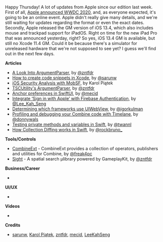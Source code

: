 Happy Thursday! A lot of updates from Apple since our edition last week. First of all, [Apple announced WWDC 2020](https://developer.apple.com/wwdc20/), and, as everyone expected, it's going to be an online event. Apple didn't really give many details, and we're still waiting for updates regarding the format or even the exact dates. Secondly, Apple released the GM version of iOS 13.4, which also includes mouse and trackpad support for iPadOS. Right on time for the new iPad Pro that was announced yesterday, right? So yes, iOS 13.4 GM is available, but still no Xcode 11.4 GM. Could it be because there's a simulator for unreleased hardware that we're not supposed to see yet? I guess we'll find out in the next few days.

**Articles**

* [A Look Into ArgumentParser](https://www.fivestars.blog/code/a-look-into-argument-parser.html), by [@zntfdr](https://twitter.com/zntfdr)
* [How to create code snippets in Xcode](https://sarunw.com/posts/how-to-create-code-snippets-in-xcode/), by [@sarunw](https://twitter.com/sarunw)
* [iOS Security Analysis with MobSF](https://www.netguru.com/codestories/ios-security-analysis-with-mobsf), by Karol Piątek
* [TSCUtility's ArgumentParser](https://www.fivestars.blog/code/executables-argument-kind.html), by [@zntfdr](https://twitter.com/zntfdr)
* [Anchor preferences in SwiftUI](https://swiftwithmajid.com/2020/03/18/anchor-preferences-in-swiftui/), by [@mecid](https://twitter.com/mecid)
* [Integrate ‘Sign in with Apple’ with Firebase Authentication](https://swiftsenpai.com/development/sign-in-with-apple-firebase-auth/), by [@Lee_Kah_Seng](https://twitter.com/Lee_Kah_Seng)
* [Determining which frameworks use UIWebView](https://blog.kulman.sk/determining-which-frameworks-use-uiwebview/), by [@igorkulman](https://twitter.com/igorkulman)
* [Profiling and debugging your Combine code with Timelane](https://www.donnywals.com/profiling-and-debugging-your-combine-code-with-timelane/), by [@donnywals](https://twitter.com/donnywals)
* [Testing private methods and variables in Swift](https://www.avanderlee.com/swift/testing-private-methods-variables/), by [@twannl](https://www.twitter.com/twannl)
* [How Collection Diffing works in Swift](https://swiftrocks.com/how-collection-diffing-works-internally-in-swift.html), by [@rockbruno_](https://twitter.com/rockbruno_)

**Tools/Controls**

* [CombineExt](https://github.com/CombineCommunity/CombineExt) - CombineExt provides a collection of operators, publishers and utilities for Combine, by [@freak4pc](https://twitter.com/freak4pc)
* [Sight](https://github.com/zntfdr/Sight) - A spatial search μlibrary powered by GameplayKit, by [@zntfdr](https://twitter.com/zntfdr)

**Business/Career**

*

**UI/UX**

*

**Videos**

*

**Credits**

* [sarunw](https://github.com/sarunw), [Karol Piątek](https://github.com/karolpiateknet), [zntfdr](https://github.com/zntfdr), [mecid](https://github.com/mecid), [LeeKahSeng](https://github.com/LeeKahSeng)
